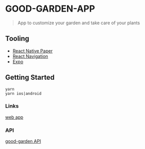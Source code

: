 # GOOD-GARDEN-APP

> App to customize your garden and take care of your plants

## Tooling

- [React Native Paper](https://callstack.github.io/react-native-paper/)
- [React Navigation](https://callstack.github.io/react-native-paper/)
- [Expo](https://docs.expo.io/)

## Getting Started

```console
yarn
yarn ios|android
```

### Links

[web app](http://www.good-garden.club/)

### API

[good-garden API](http://www.good-garden.club/api/v1/plants)
